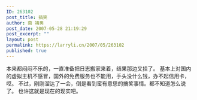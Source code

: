 ```yaml
---
ID: 263102
post_title: 搞笑
author: 南 靖男
post_date: 2007-05-28 21:19:29
post_excerpt: ""
layout: post
permalink: https://larryli.cn/2007/05/263102
published: true
---
```

本来都闷闷不乐的，一直准备把日志搬家来着，结果那边又挂了。
基本上对国内的虚拟主机不感冒，国外的免费服务也不能用，手头没什么钱，办不起信用卡，哎。
不过，刚刚溜达了一会，倒是看到蛮有意思的搞笑事情。都不知道怎么说了。
也许这就是现在的现实吧。
